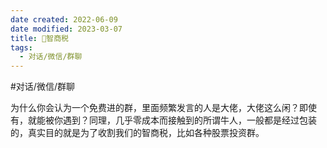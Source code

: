 ```yaml
---
date created: 2022-06-09
date modified: 2023-03-07
title: 🐤智商税
tags:
  - 对话/微信/群聊
---
```


#对话/微信/群聊

为什么你会认为一个免费进的群，里面频繁发言的人是大佬，大佬这么闲？即使有，就能被你遇到？同理，几乎零成本而接触到的所谓牛人，一般都是经过包装的，真实目的就是为了收割我们的智商税，比如各种股票投资群。
